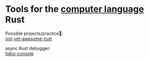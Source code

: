 
# Tools for the [computer language](https://trendless.tech/langs) Rust

Possible projects/practice💩:  
[not-yet-awesome-rust](https://github.com/not-yet-awesome-rust/not-yet-awesome-rust)

async Rust debugger:  
[tokio-console](https://github.com/tokio-rs/console)

